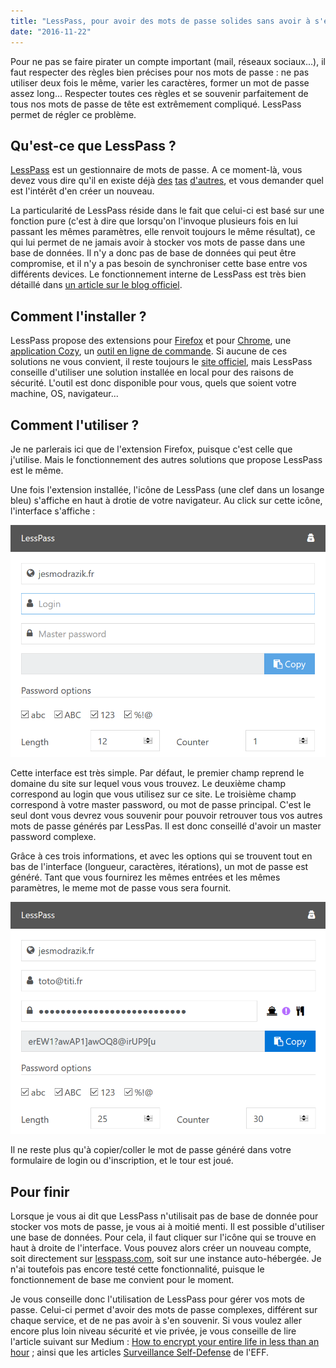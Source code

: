 ```yaml
---
title: "LessPass, pour avoir des mots de passe solides sans avoir à s'en souvenir"
date: "2016-11-22"
---
```


Pour ne pas se faire pirater un compte important (mail, réseaux sociaux...), il
faut respecter des règles bien précises pour nos mots de passe : ne pas
utiliser deux fois le même, varier les caractères, former un mot de passe assez
long...  Respecter toutes ces règles et se souvenir parfaitement de tous nos
mots de passe de tête est extrêmement compliqué. LessPass permet de régler ce
problème.

## Qu'est-ce que LessPass ?

[LessPass](https://lesspass.com/) est un gestionnaire de mots de passe. A ce
moment-là, vous devez vous dire qu'il en existe déjà
[des](https://www.lastpass.com/) [tas](http://keepass.info/)
[d'autres](https://www.dashlane.com/), et vous demander quel est l'intérêt d'en
créer un nouveau.

La particularité de LessPass réside dans le fait que celui-ci est basé sur une
fonction pure (c'est à dire que lorsqu'on l'invoque plusieurs fois en lui
passant les mêmes paramètres, elle renvoit toujours le même résultat), ce qui
lui permet de ne jamais avoir à stocker vos mots de passe dans une base de
données. Il n'y a donc pas de base de données qui peut être compromise, et il
n'y a pas besoin de synchroniser cette base entre vos différents devices. Le
fonctionnement interne de LessPass est très bien détaillé dans [un article sur
le blog
officiel](https://blog.lesspass.com/lesspass-how-it-works-dde742dd18a4#.f4ovto7cj).

## Comment l'installer ?

LessPass propose des extensions pour
[Firefox](https://addons.mozilla.org/en-US/firefox/addon/lesspass/) et pour
[Chrome](https://chrome.google.com/webstore/detail/lesspass/lcmbpoclaodbgkbjafnkbbinogcbnjih),
une [application Cozy](https://github.com/lesspass/cozy), un [outil en ligne de
commande](https://github.com/lesspass/cli). Si aucune de ces solutions ne vous
convient, il reste toujours le [site officiel](https://lesspass.com/), mais
LessPass conseille d'utiliser une solution installée en local pour des raisons
de sécurité. L'outil est donc disponible pour vous, quels que soient votre
machine, OS, navigateur...

## Comment l'utiliser ?

Je ne parlerais ici que de l'extension Firefox, puisque c'est celle que
j'utilise. Mais le fonctionnement des autres solutions que propose LessPass est
le même.

Une fois l'extension installée, l'icône de LessPass (une clef dans un losange
bleu) s'affiche en haut à drotie de votre navigateur. Au click sur cette icône,
l'interface s'affiche :

![Interface de LessPass](/posts/lesspass/01.png)

Cette interface est très simple. Par défaut, le premier champ reprend le
domaine du site sur lequel vous vous trouvez. Le deuxième champ correspond au
login que vous utilisez sur ce site. Le troisième champ correspond à votre
master password, ou mot de passe principal. C'est le seul dont vous devrez vous
souvenir pour pouvoir retrouver tous vos autres mots de passe générés par
LessPas. Il est donc conseillé d'avoir un master password complexe.

Grâce à ces trois informations, et avec les options qui se trouvent tout en bas
de l'interface (longueur, caractères, itérations), un mot de passe est généré.
Tant que vous fournirez les mêmes entrées et les mêmes paramètres, le meme mot
de passe vous sera fournit.

![Interface de LessPass avec toutes les informations remplies](/posts/lesspass/02.png)

Il ne reste plus qu'à copier/coller le mot de passe généré dans votre
formulaire de login ou d'inscription, et le tour est joué.

## Pour finir

Lorsque je vous ai dit que LessPass n'utilisait pas de base de donnée pour
stocker vos mots de passe, je vous ai à moitié menti. Il est possible
d'utiliser une base de données. Pour cela, il faut cliquer sur l'icône qui se
trouve en haut à droite de l'interface. Vous pouvez alors créer un nouveau
compte, soit directement sur [lesspass.com](lesspass.com), soit sur une
instance auto-hébergée. Je n'ai toutefois pas encore testé cette
fonctionnalité, puisque le fonctionnement de base me convient pour le moment.

Je vous conseille donc l'utilisation de LessPass pour gérer vos mots de passe.
Celui-ci permet d'avoir des mots de passe complexes, différent sur chaque
service, et de ne pas avoir à s'en souvenir. Si vous voulez aller encore plus
loin niveau sécurité et vie privée, je vous conseille de lire l'article suivant
sur Medium : [How to encrypt your entire life in less than an
hour](https://medium.freecodecamp.com/tor-signal-and-beyond-a-law-abiding-citizens-guide-to-privacy-1a593f2104c3#.i6gyeryj1)
; ainsi que les articles [Surveillance Self-Defense](https://ssd.eff.org/fr) de
l'EFF.
